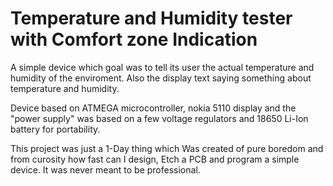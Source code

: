 # Temperature and Humidity tester with Comfort zone Indication

A simple device which goal was to tell its user the actual temperature and humidity of the enviroment. 
Also the display text saying something about temperature and humidity.

Device based on ATMEGA microcontroller, nokia 5110 display and the "power supply" was based on a few voltage regulators and 18650 Li-Ion battery for portability.

This project was just a 1-Day thing which Was created of pure boredom and from curosity how fast can I design, Etch a PCB and program a simple device.
It was never meant to be professional.
